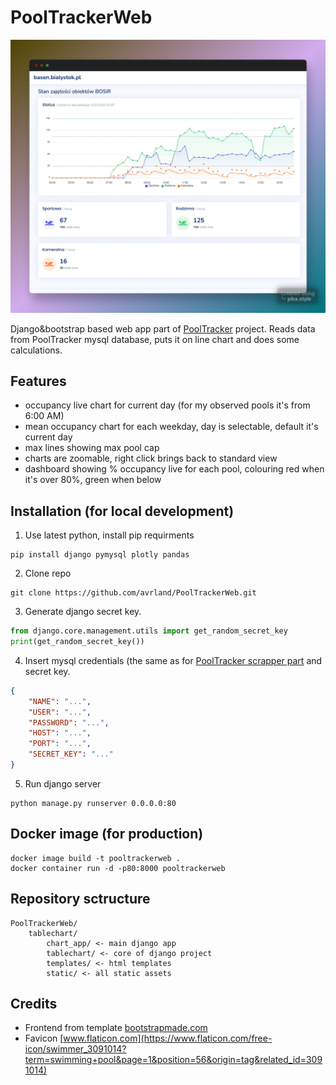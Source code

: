 # PoolTrackerWeb
![ss1](https://github.com/avrland/PoolTrackerWeb/blob/develop/images/1.png)

Django&bootstrap based web app part of [PoolTracker](https://github.com/avrland/PoolTracker) project. Reads data from PoolTracker mysql database, puts it on line chart and does some calculations.

## Features
- occupancy live chart for current day (for my observed pools it's from 6:00 AM)
- mean occupancy chart for each weekday, day is selectable, default it's current day
- max lines showing max pool cap
- charts are zoomable, right click brings back to standard view 
- dashboard showing % occupancy live for each pool, colouring red when it's over 80%, green when below

## Installation (for local development)

1. Use latest python, install pip requirments
```
pip install django pymysql plotly pandas
```
2. Clone repo
```
git clone https://github.com/avrland/PoolTrackerWeb.git
```
3. Generate django secret key.
```python
from django.core.management.utils import get_random_secret_key
print(get_random_secret_key())
```
4. Insert mysql credentials (the same as for [PoolTracker scrapper part](https://github.com/avrland/PoolTracker) and secret key.
```json
{
    "NAME": "...",
    "USER": "...",
    "PASSWORD": "...",
    "HOST": "...",
    "PORT": "...",
    "SECRET_KEY": "..."
}
```
5. Run django server
```
python manage.py runserver 0.0.0.0:80
```

## Docker image (for production)
```
docker image build -t pooltrackerweb .
docker container run -d -p80:8000 pooltrackerweb
```

## Repository sctructure
```
PoolTrackerWeb/
    tablechart/
        chart_app/ <- main django app
        tablechart/ <- core of django project
        templates/ <- html templates
        static/ <- all static assets
```


## Credits
- Frontend from template [bootstrapmade.com](https://bootstrapmade.com/nice-admin-bootstrap-admin-html-template/)
- Favicon [www.flaticon.com](https://www.flaticon.com/free-icon/swimmer_3091014?term=swimming+pool&page=1&position=56&origin=tag&related_id=3091014)
